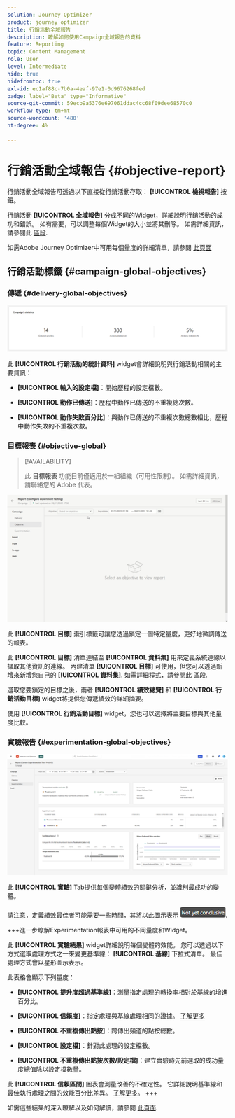 ```yaml
---
solution: Journey Optimizer
product: journey optimizer
title: 行銷活動全域報告
description: 瞭解如何使用Campaign全域報告的資料
feature: Reporting
topic: Content Management
role: User
level: Intermediate
hide: true
hidefromtoc: true
exl-id: ec1af88c-7b0a-4eaf-97e1-0d9676268fed
badge: label="Beta" type="Informative"
source-git-commit: 59ecb9a5376e697061ddac4cc68f09dee68570c0
workflow-type: tm+mt
source-wordcount: '480'
ht-degree: 4%

---
```


# 行銷活動全域報告 {#objective-report}

行銷活動全域報告可透過以下直接從行銷活動存取： **[!UICONTROL 檢視報告]** 按鈕。

行銷活動 **[!UICONTROL 全域報告]** 分成不同的Widget，詳細說明行銷活動的成功和錯誤。 如有需要，可以調整每個Widget的大小並將其刪除。 如需詳細資訊，請參閱此 [區段](../reports/global-report.md#modify-dashboard).

如需Adobe Journey Optimizer中可用每個量度的詳細清單，請參閱 [此頁面](global-report.md#list-of-components-global.md)

## 行銷活動標籤 {#campaign-global-objectives}

### 傳遞 {#delivery-global-objectives}

![](assets/campaign_report_global_1.png)

此 **[!UICONTROL 行銷活動的統計資料]** widget會詳細說明與行銷活動相關的主要資訊：

* **[!UICONTROL 輸入的設定檔]**：開始歷程的設定檔數。

* **[!UICONTROL 動作已傳送]**：歷程中動作已傳送的不重複總次數。

* **[!UICONTROL 動作失敗百分比]**：與動作已傳送的不重複次數總數相比，歷程中動作失敗的不重複次數。

### 目標報表 {#objective-global}

>[!AVAILABILITY]
>
>此 **目標報表** 功能目前僅適用於一組組織（可用性限制）。 如需詳細資訊，請聯絡您的 Adobe 代表。

![](assets/performance_report.gif)

此 **[!UICONTROL 目標]** 索引標籤可讓您透過鎖定一個特定量度，更好地微調傳送的報表。

此 **[!UICONTROL 目標]** 清單連結至 **[!UICONTROL 資料集]** 用來定義系統連線以擷取其他資訊的連線。 內建清單 **[!UICONTROL 目標]** 可使用，但您可以透過新增來新增您自己的 **[!UICONTROL 資料集]**. 如需詳細程式，請參閱此 [區段](../content-management/reporting-configuration.md).

選取您要鎖定的目標之後，兩者 **[!UICONTROL 績效總覽]** 和 **[!UICONTROL 行銷活動目標]** widget將提供您傳遞績效的詳細摘要。

使用 **[!UICONTROL 行銷活動目標]** widget，您也可以選擇將主要目標與其他量度比較。

### 實驗報告 {#experimentation-global-objectives}

![](assets/experimentation_report_3.png)

此 **[!UICONTROL 實驗]** Tab提供每個變體績效的關鍵分析，並識別最成功的變體。

請注意，定義績效最佳者可能需要一些時間，其將以此圖示表示 ![](assets/experimentation_report_1.png).

+++進一步瞭解Experimentation報表中可用的不同量度和Widget。

此 **[!UICONTROL 實驗結果]** widget詳細說明每個變體的效能。 您可以透過以下方式選取處理方式之一來變更基準線： **[!UICONTROL 基線]** 下拉式清單。 最佳處理方式會以星形圖示表示。

此表格會顯示下列量度：

* **[!UICONTROL 提升度超過基準線]**：測量指定處理的轉換率相對於基線的增進百分比。

* **[!UICONTROL 信賴度]**：指定處理與基線處理相同的證據。 [了解更多](../content-management/experiment-calculations.md#understand-confidence)

* **[!UICONTROL 不重複傳出點按]**：跨傳出頻道的點按總數。

* **[!UICONTROL 設定檔]**：針對此處理的設定檔數。

* **[!UICONTROL 不重複傳出點按次數/設定檔]**：建立實驗時先前選取的成功量度總值除以設定檔數量。

此 **[!UICONTROL 信賴區間]** 圖表會測量改善的不確定性。 它詳細說明基準線和最佳執行處理之間的效能百分比差異。 [了解更多](../content-management/experiment-calculations.md#confidence-intervals)。
+++

如需這些結果的深入瞭解以及如何解讀，請參閱 [此頁面](../content-management/get-started-experiment.md#interpret-results).
